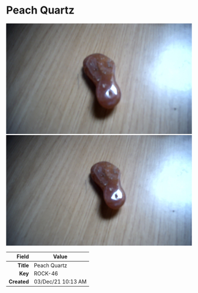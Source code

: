 # Peach Quartz



<img height="300px" src="10084.jpg"/>
<img height="300px" src="10085.jpg"/>

|       Field | Value                   |
|------------:|-------------------------|
|   **Title** | Peach Quartz |
|     **Key** | ROCK-46 |
| **Created** | 03/Dec/21 10:13 AM |
        